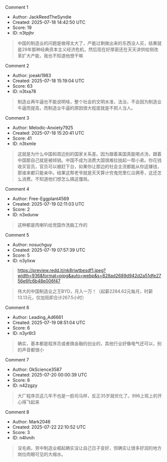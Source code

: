 Comment 1

- Author: JackReedTheSyndie
- Created: 2025-07-18 14:42:50 UTC
- Score: 19
- ID: n3tpjhr

> 中国的制造业的问题是做得太大了，产能过剩做出来的东西没人买，结果就是29年那种经典资本主义经济危机，然后现在好厚密还在天天讲供给侧改革扩大产能，我也不知道他想干嘛

Comment 2

- Author: joeaki1983
- Created: 2025-07-18 15:19:04 UTC
- Score: 63
- ID: n3txa78

> 制造业再牛逼也不能说明啥，整个社会的文明水准，法治，不会因为制造业牛逼而提高，而制造业牛逼的原因很大程度就是不把人当人。

Comment 3

- Author: Melodic-Anxiety7925
- Created: 2025-07-18 15:20:41 UTC
- Score: 41
- ID: n3txmle

> 这就是为什么中国和周边别的国家关系差。因为跟着美国真能喝点汤，跟着中国那自己就是被倾销。中国不成为消费大国很难拉拢起一帮小弟。你花钱收买官员，官员可以被赶下台，如果你让那边的社会主流都能从你这赚钱，那谁来都只能亲中。结果这帮老爷就是天天算计穷鬼兜里仨瓜俩枣，这还怎么消费。不知道他们想怎么搞这僵局。

Comment 4

- Author: Free-Eggplant4569
- Created: 2025-07-19 02:11:03 UTC
- Score: 2
- ID: n3xdunw

> 这种都是肉喇叭给党国作洗脑工作的

Comment 5

- Author: nosuchguy
- Created: 2025-07-19 07:57:39 UTC
- Score: 5
- ID: n3ylixw

> https://preview.redd.it/nk8riwtbesdf1.jpeg?width=936&format=pjpg&auto=webp&s=828ad2689d942d2a51dfe2756e6fc6b48e006f47

> 伟大的中国制造业之王BYD，月入一万！（起薪2284.62元每月，时薪13.13元，仅加班即合计267.5小时）

Comment 6

- Author: Leading_Ad6661
- Created: 2025-07-19 08:51:04 UTC
- Score: 6
- ID: n3yr6t3

> 确实，基本都是程序员或者搞金融的创业的，其他行业好像电气还可以，别的声音都很小

Comment 7

- Author: OkScience3587
- Created: 2025-07-20 00:00:39 UTC
- Score: 8
- ID: n42zgzy

> 大厂程序员这几年不也是一脸司马样，反正35岁就优化了。996上班上的开心得飞起来

Comment 8

- Author: Mark2046
- Created: 2025-07-22 22:10:52 UTC
- Score: 3
- ID: n4lvnih

> 没毛病，劳中制造业崛起确实没让自己日子变好，但确实让很多好润的地方岗位肉眼可见的大缩水。
